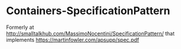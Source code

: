 # Containers-SpecificationPattern

Formerly at http://smalltalkhub.com/MassimoNocentini/SpecificationPattern/ that implements https://martinfowler.com/apsupp/spec.pdf
